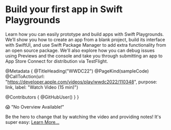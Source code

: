 # Build your first app in Swift Playgrounds

Learn how you can easily prototype and build apps with Swift Playgrounds. We’ll show you how to create an app from a blank project, build its interface with SwiftUI, and use Swift Package Manager to add extra functionality from an open source package. We'll also explore how you can debug issues using Previews and the console and take you through submitting an app to App Store Connect for distribution via TestFlight.

@Metadata {
   @TitleHeading("WWDC22")
   @PageKind(sampleCode)
   @CallToAction(url: "https://developer.apple.com/videos/play/wwdc2022/110348", purpose: link, label: "Watch Video (15 min)")

   @Contributors {
      @GitHubUser(<replace this with your GitHub handle>)
   }
}

😱 "No Overview Available!"

Be the hero to change that by watching the video and providing notes! It's super easy:
 [Learn More…](https://wwdcnotes.com/documentation/wwdcnotes/contributing)
